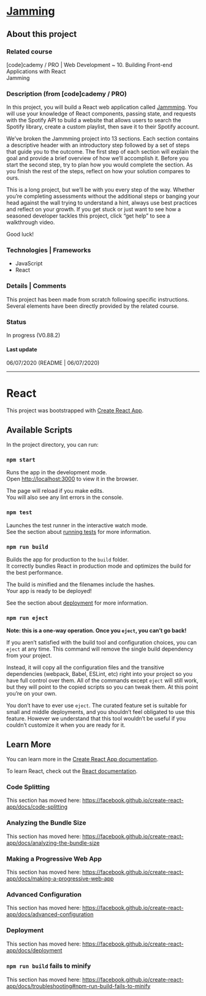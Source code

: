 # [Jamming](https://www.codecademy.com/paths/web-development/tracks/front-end-applications-with-react/modules/jammming/projects/jammming-prj)

## About this project

### Related course
[code]cademy / PRO | Web Development ~ 10. Building Front-end Applications with React  
Jamming

### Description (from [code]cademy / PRO)
In this project, you will build a React web application called [Jammming](http://jammming.s3-website-us-east-1.amazonaws.com/). You will use your knowledge of React components, passing state, and requests with the Spotify API to build a website that allows users to search the Spotify library, create a custom playlist, then save it to their Spotify account.

We’ve broken the Jammming project into 13 sections. Each section contains a descriptive header with an introductory step followed by a set of steps that guide you to the outcome. The first step of each section will explain the goal and provide a brief overview of how we’ll accomplish it. Before you start the second step, try to plan how you would complete the section. As you finish the rest of the steps, reflect on how your solution compares to ours.

This is a long project, but we’ll be with you every step of the way. Whether you’re completing assessments without the additional steps or banging your head against the wall trying to understand a hint, always use best practices and reflect on your growth. If you get stuck or just want to see how a seasoned developer tackles this project, click “get help” to see a walkthrough video.

Good luck!

### Technologies | Frameworks
- JavaScript
- React

### Details | Comments
This project has been made from scratch following specific instructions. Several elements have been directly provided by the related course.

### Status
In progress (V0.88.2)

#### Last update
06/07/2020
(README | 06/07/2020)

---

# React

This project was bootstrapped with [Create React App](https://github.com/facebook/create-react-app).

## Available Scripts

In the project directory, you can run:

### `npm start`

Runs the app in the development mode.<br />
Open [http://localhost:3000](http://localhost:3000) to view it in the browser.

The page will reload if you make edits.<br />
You will also see any lint errors in the console.

### `npm test`

Launches the test runner in the interactive watch mode.<br />
See the section about [running tests](https://facebook.github.io/create-react-app/docs/running-tests) for more information.

### `npm run build`

Builds the app for production to the `build` folder.<br />
It correctly bundles React in production mode and optimizes the build for the best performance.

The build is minified and the filenames include the hashes.<br />
Your app is ready to be deployed!

See the section about [deployment](https://facebook.github.io/create-react-app/docs/deployment) for more information.

### `npm run eject`

**Note: this is a one-way operation. Once you `eject`, you can’t go back!**

If you aren’t satisfied with the build tool and configuration choices, you can `eject` at any time. This command will remove the single build dependency from your project.

Instead, it will copy all the configuration files and the transitive dependencies (webpack, Babel, ESLint, etc) right into your project so you have full control over them. All of the commands except `eject` will still work, but they will point to the copied scripts so you can tweak them. At this point you’re on your own.

You don’t have to ever use `eject`. The curated feature set is suitable for small and middle deployments, and you shouldn’t feel obligated to use this feature. However we understand that this tool wouldn’t be useful if you couldn’t customize it when you are ready for it.

## Learn More

You can learn more in the [Create React App documentation](https://facebook.github.io/create-react-app/docs/getting-started).

To learn React, check out the [React documentation](https://reactjs.org/).

### Code Splitting

This section has moved here: https://facebook.github.io/create-react-app/docs/code-splitting

### Analyzing the Bundle Size

This section has moved here: https://facebook.github.io/create-react-app/docs/analyzing-the-bundle-size

### Making a Progressive Web App

This section has moved here: https://facebook.github.io/create-react-app/docs/making-a-progressive-web-app

### Advanced Configuration

This section has moved here: https://facebook.github.io/create-react-app/docs/advanced-configuration

### Deployment

This section has moved here: https://facebook.github.io/create-react-app/docs/deployment

### `npm run build` fails to minify

This section has moved here: https://facebook.github.io/create-react-app/docs/troubleshooting#npm-run-build-fails-to-minify
